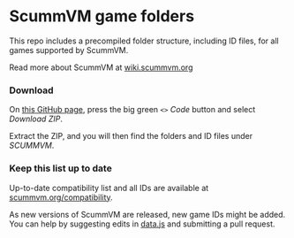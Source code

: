 # ScummVM game folders

This repo includes a precompiled folder structure, including ID files, for all games supported by ScummVM.

Read more about ScummVM at [wiki.scummvm.org](https://wiki.scummvm.org/)

### Download

On [this GitHub page](https://github.com/jerryjappinen/scummvm-game-folders/tree/main), press the big green _`<>` Code_ button and select _Download ZIP_.

Extract the ZIP, and you will then find the folders and ID files under _SCUMMVM_.

### Keep this list up to date

Up-to-date compatibility list and all IDs are available at [scummvm.org/compatibility](https://scummvm.org/compatibility/).

As new versions of ScummVM are released, new game IDs might be added. You can help by suggesting edits in [data.js](./data.js) and submitting a pull request.
